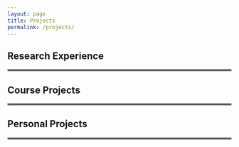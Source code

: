 ```yaml
---
layout: page
title: Projects
permalink: /projects/
---
```


## Research Experience
<hr style="border:2px solid gray; margin-bottom: 10.0px">

## Course Projects
<hr style="border:2px solid gray; margin-bottom: 10.0px">

## Personal Projects
<hr style="border:2px solid gray; margin-bottom: 10.0px">

